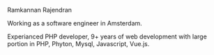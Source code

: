 

Ramkannan Rajendran

Working as a software engineer in Amsterdam.

Experianced PHP developer, 9+ years of web development with large portion in PHP, Phyton, Mysql, Javascript, Vue.js.
